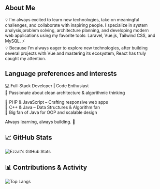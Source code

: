## About Me
💡 I'm always excited to learn new technologies, take on meaningful challenges, and collaborate with inspiring people. I specialize in system analysis,problem solving, architecture planning, and developing modern web applications using my favorite tools: Laravel, Vue.js, Tailwind CSS, and MySQL. ⚡  
💡 Because I'm always eager to explore new technologies, after building several projects with Vue and mastering its ecosystem, React has truly caught my attention.  

## Language preferences and interests  
💻 Full-Stack Developer | Code Enthusiast  
🧠 Passionate about clean architecture & algorithmic thinking  
  
🔹 PHP & JavaScript – Crafting responsive web apps  
🔹 C++ & Java – Data Structures & Algorithm fan  
🔹 Big fan of Java for OOP and scalable design  
  
Always learning, always building. 🚀  

## 📈 GitHub Stats
![Ezzat's GitHub Stats](https://github-readme-stats.vercel.app/api?username=EzzatKhaqan&show_icons=true&theme=radical)

## 📊 Contributions & Activity

![Top Langs](https://github-readme-stats.vercel.app/api/top-langs/?username=EzzatKhaqan&exclude_repo=post-graduate,Vue-Journey,master-program,test,Laravel,cpp-algo-practice-and-template&layout=compact&theme=dark)


<!--

Here are some ideas to get you started:

- 🔭 I’m currently working on ...
- 🌱 I’m currently learning ...
- 👯 I’m looking to collaborate on ...
- 🤔 I’m looking for help with ...
- 💬 Ask me about ...
- 📫 How to reach me: ...
- 😄 Pronouns: ...
- ⚡ Fun fact: ...
-->
